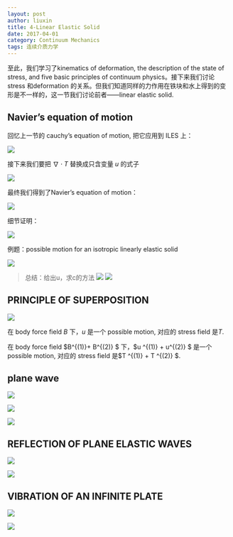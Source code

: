 ```yaml
---
layout: post
author: liuxin
title: 4-Linear Elastic Solid  
date: 2017-04-01
category: Continuum Mechanics
tags: 连续介质力学
---
```


至此，我们学习了kinematics of deformation, the description of the state of stress, and five basic principles of continuum physics。接下来我们讨论stress 和deformation 的关系。但我们知道同样的力作用在铁块和水上得到的变形是不一样的，这一节我们讨论前者——linear elastic solid.

## Navier’s equation of motion
回忆上一节的 cauchy’s equation of motion, 把它应用到 ILES 上：
 
![][image-1]

接下来我们要把 $\nabla \cdot T$ 替换成只含变量 $u$ 的式子

![][image-2]

最终我们得到了Navier’s equation of motion：

![][image-3]

细节证明：

![][image-4]

例题：possible motion for an isotropic linearly elastic solid 

![][image-5]

> 总结：给出u，求c的方法
> ![][image-6]
> ![][image-7]

## PRINCIPLE OF SUPERPOSITION

![][image-8]

在 body force field $B$ 下，$u$ 是一个 possible motion, 对应的 stress field 是$T$.

在 body force field $B^{(1)}+ B^{(2)} $ 下，$u ^{(1)} + u^{(2)} $ 是一个 possible motion, 对应的 stress field 是$T ^{(1)} + T ^{(2)} $. 

## plane wave

![][image-9]

![][image-10]

![][image-11]

## REFLECTION OF PLANE ELASTIC WAVES 

![][image-12]

![][image-13]

## VIBRATION OF AN INFINITE PLATE 

![][image-14]

![][image-15]


[image-1]:	http://wx2.sinaimg.cn/mw690/8db2c8cbgy1fhskmc3te2j219i0dltcb.jpg
[image-2]:	http://wx1.sinaimg.cn/mw690/8db2c8cbgy1fhskm9jlanj216h0cswie.jpg
[image-3]:	http://wx1.sinaimg.cn/mw690/8db2c8cbgy1fhskmejta4j20wd03x0te.jpg
[image-4]:	http://wx3.sinaimg.cn/mw690/8db2c8cbgy1fi2l9pejrkj20km0ezgom.jpg
[image-5]:	http://wx4.sinaimg.cn/mw690/8db2c8cbgy1fhtd3qf9osj21280hf0wr.jpg
[image-6]:	http://wx2.sinaimg.cn/mw690/8db2c8cbly9fhtd6y2zafj20pu08p7ai.jpg
[image-7]:	http://wx3.sinaimg.cn/mw690/8db2c8cbgy1fi2l9nejvfj20p20850ub.jpg
[image-8]:	http://wx3.sinaimg.cn/mw690/8db2c8cbgy1fhtd3rygl0j2128042q3l.jpg
[image-9]:	http://wx1.sinaimg.cn/mw690/8db2c8cbgy1fi3kpk71kkj20in08i406.jpg
[image-10]:	http://wx3.sinaimg.cn/mw690/8db2c8cbgy1fi3kpms172j20i307qwg3.jpg
[image-11]:	http://wx2.sinaimg.cn/mw690/8db2c8cbgy1fi3kpo1wdwj20ii0a4mzo.jpg
[image-12]:	http://wx4.sinaimg.cn/mw690/8db2c8cbgy1fi3riq7jx2j20j104x758.jpg
[image-13]:	http://wx2.sinaimg.cn/mw690/8db2c8cbgy1fi3rit2la0j20ji0eqgp5.jpg
[image-14]:	http://wx2.sinaimg.cn/mw690/8db2c8cbgy1fi3riwypjxj20hk07tjt0.jpg
[image-15]:	http://wx2.sinaimg.cn/mw690/8db2c8cbgy1fi3rizcphqj20ib07875v.jpg